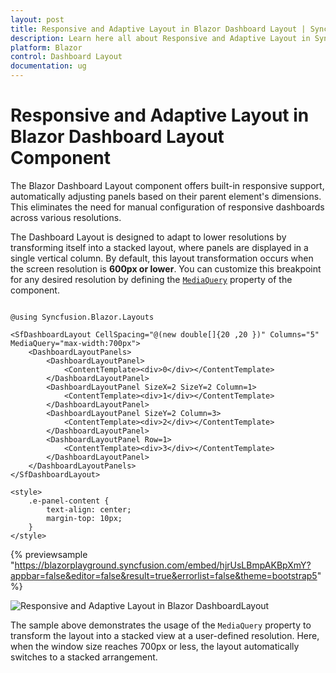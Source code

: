```yaml
---
layout: post
title: Responsive and Adaptive Layout in Blazor Dashboard Layout | Syncfusion
description: Learn here all about Responsive and Adaptive Layout in Syncfusion Blazor Dashboard Layout component and more.
platform: Blazor
control: Dashboard Layout
documentation: ug
---
```


# Responsive and Adaptive Layout in Blazor Dashboard Layout Component

The Blazor Dashboard Layout component offers built-in responsive support, automatically adjusting panels based on their parent element's dimensions. This eliminates the need for manual configuration of responsive dashboards across various resolutions.

The Dashboard Layout is designed to adapt to lower resolutions by transforming itself into a stacked layout, where panels are displayed in a single vertical column. By default, this layout transformation occurs when the screen resolution is **600px or lower**. You can customize this breakpoint for any desired resolution by defining the [`MediaQuery`](https://help.syncfusion.com/cr/blazor/Syncfusion.Blazor.Layouts.SfDashboardLayout.html#Syncfusion_Blazor_Layouts_SfDashboardLayout_MediaQuery) property of the component.

```cshtml

@using Syncfusion.Blazor.Layouts

<SfDashboardLayout CellSpacing="@(new double[]{20 ,20 })" Columns="5" MediaQuery="max-width:700px">
    <DashboardLayoutPanels>
        <DashboardLayoutPanel>
            <ContentTemplate><div>0</div></ContentTemplate>
        </DashboardLayoutPanel>
        <DashboardLayoutPanel SizeX=2 SizeY=2 Column=1>
            <ContentTemplate><div>1</div></ContentTemplate>
        </DashboardLayoutPanel>
        <DashboardLayoutPanel SizeY=2 Column=3>
            <ContentTemplate><div>2</div></ContentTemplate>
        </DashboardLayoutPanel>
        <DashboardLayoutPanel Row=1>
            <ContentTemplate><div>3</div></ContentTemplate>
        </DashboardLayoutPanel>
    </DashboardLayoutPanels>
</SfDashboardLayout>

<style>
    .e-panel-content {
        text-align: center;
        margin-top: 10px;
    }
</style>

```

{% previewsample "https://blazorplayground.syncfusion.com/embed/hjrUsLBmpAKBpXmY?appbar=false&editor=false&result=true&errorlist=false&theme=bootstrap5" %}

![Responsive and Adaptive Layout in Blazor DashboardLayout](images/blazor-dashboard-layout-cell-space.png)

The sample above demonstrates the usage of the `MediaQuery` property to transform the layout into a stacked view at a user-defined resolution. Here, when the window size reaches 700px or less, the layout automatically switches to a stacked arrangement.